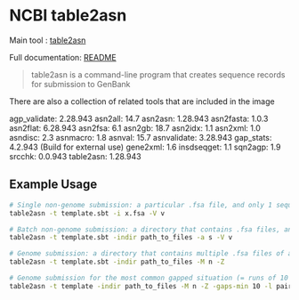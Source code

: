 # NCBI table2asn

Main tool : [table2asn](https://www.ncbi.nlm.nih.gov/genbank/table2asn/)

Full documentation: [README](https://ftp.ncbi.nlm.nih.gov/asn1-converters/by_program/table2asn/DOCUMENTATION/table2asn_readme.txt)

> table2asn is a command-line program that creates sequence records for submission to GenBank

There are also a collection of related tools that are included in the image

agp_validate: 2.28.943
asn2all: 14.7
asn2asn: 1.28.943
asn2fasta: 1.0.3
asn2flat: 6.28.943
asn2fsa: 6.1
asn2gb: 18.7
asn2idx: 1.1
asn2xml: 1.0
asndisc: 2.3
asnmacro: 1.8
asnval: 15.7
asnvalidate: 3.28.943
gap_stats: 4.2.943 (Build for external use)
gene2xml: 1.6
insdseqget: 1.1
sqn2agp: 1.9
srcchk: 0.0.943
table2asn: 1.28.943

## Example Usage

```bash
# Single non-genome submission: a particular .fsa file, and only 1 sequence in the .fsa file and the source information is in the definition line of the .fsa file:
table2asn -t template.sbt -i x.fsa -V v

# Batch non-genome submission: a directory that contains .fsa files, and multiple sequences per file, and the source information is in the definition line of the .fsa files:
table2asn -t template.sbt -indir path_to_files -a s -V v

# Genome submission: a directory that contains multiple .fsa files of a single genome, and one or more sequences per file and the source information is in the definition line of the .fsa files:
table2asn -t template.sbt -indir path_to_files -M n -Z

# Genome submission for the most common gapped situation (= runs of 10 or more Ns represent a gap, and there are no gaps of completely unknown size, and the evidence for linkage across the gaps is "paired-ends"), and the source information is in the definition line of the .fsa files:
table2asn -t template -indir path_to_files -M n -Z -gaps-min 10 -l paired-ends
```

